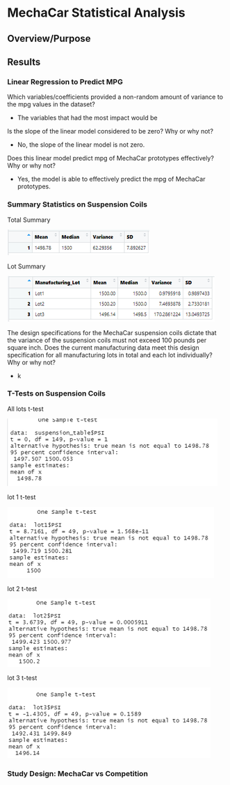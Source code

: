 # MechaCar Statistical Analysis

## Overview/Purpose


## Results

### Linear Regression to Predict MPG

Which variables/coefficients provided a non-random amount of variance to the mpg values in the dataset?
* The variables that had the most impact would be 

Is the slope of the linear model considered to be zero? Why or why not?
* No, the slope of the linear model is not zero.

Does this linear model predict mpg of MechaCar prototypes effectively? Why or why not?
* Yes, the model is able to effectively predict the mpg of MechaCar prototypes. 

### Summary Statistics on Suspension Coils

Total Summary

![](resources/totalsummary.png)

Lot Summary

![](resources/lotsummary.png)

The design specifications for the MechaCar suspension coils dictate that the variance of the suspension coils must not exceed 100 pounds per square inch. Does the current manufacturing data meet this design specification for all manufacturing lots in total and each lot individually? Why or why not?
* k

### T-Tests on Suspension Coils

All lots t-test

![](resources/suspensionttest.png)

lot 1 t-test

![](resources/lot1ttest.png)

lot 2 t-test

![](resources/lot2ttest.png)

lot 3 t-test

![](resources/lot3ttest.png)



### Study Design: MechaCar vs Competition
